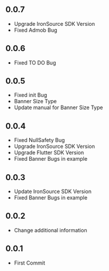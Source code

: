 ## 0.0.7

- Upgrade IronSource SDK Version
- Fixed Admob Bug

## 0.0.6

- Fixed TO DO Bug

## 0.0.5

- Fixed init Bug
- Banner Size Type
- Update manual for Banner Size Type

## 0.0.4

- Fixed NullSafety Bug
- Upgrade IronSource SDK Version
- Upgrade Flutter SDK Version
- Fixed Banner Bugs in example

## 0.0.3

- Update IronSource SDK Version
- Fixed Banner Bugs in example

## 0.0.2

- Change additional information

## 0.0.1

- First Commit

